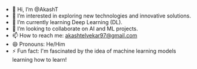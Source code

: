- 👋 Hi, I’m @AkashT
- 👀 I’m interested in exploring new technologies and innovative solutions.
- 🌱 I’m currently learning Deep Learning (DL).
- 💞️ I’m looking to collaborate on AI and ML projects.
- 📫 How to reach me: akashtelvekar97@gmail.com
- 😄 Pronouns: He/Him
- ⚡ Fun fact: I'm fascinated by the idea of machine learning models learning how to learn!



<!---
TAkashD/TAkashD is a ✨ special ✨ repository because its `README.md` (this file) appears on your GitHub profile.
You can click the Preview link to take a look at your changes.
--->
